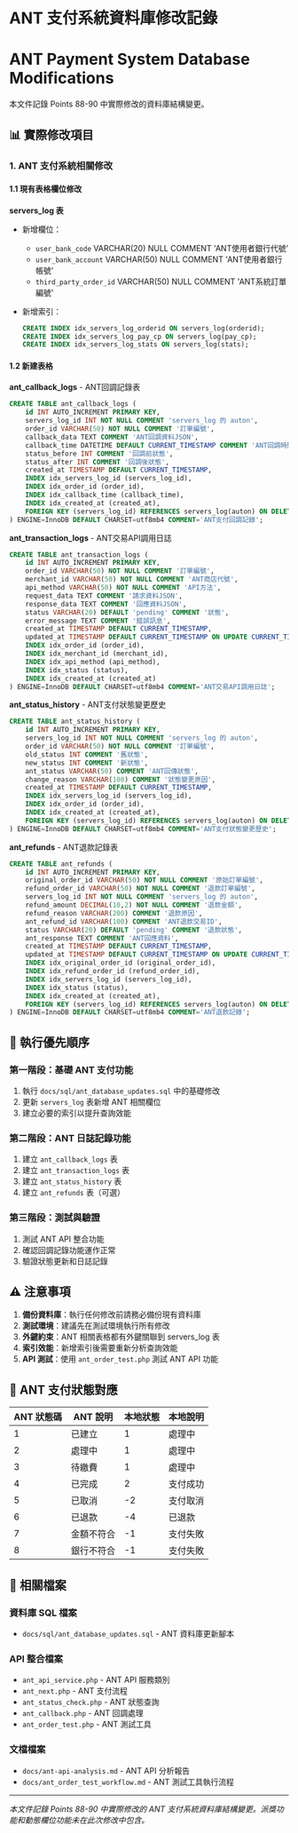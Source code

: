 # ANT 支付系統資料庫修改記錄
# ANT Payment System Database Modifications

本文件記錄 Points 88-90 中實際修改的資料庫結構變更。

## 📊 實際修改項目

### 1. ANT 支付系統相關修改

#### 1.1 現有表格欄位修改

**servers_log 表**
- 新增欄位：
  - `user_bank_code` VARCHAR(20) NULL COMMENT 'ANT使用者銀行代號'
  - `user_bank_account` VARCHAR(50) NULL COMMENT 'ANT使用者銀行帳號'
  - `third_party_order_id` VARCHAR(50) NULL COMMENT 'ANT系統訂單編號'

- 新增索引：
  ```sql
  CREATE INDEX idx_servers_log_orderid ON servers_log(orderid);
  CREATE INDEX idx_servers_log_pay_cp ON servers_log(pay_cp);
  CREATE INDEX idx_servers_log_stats ON servers_log(stats);
  ```

#### 1.2 新建表格

**ant_callback_logs** - ANT回調記錄表
```sql
CREATE TABLE ant_callback_logs (
    id INT AUTO_INCREMENT PRIMARY KEY,
    servers_log_id INT NOT NULL COMMENT 'servers_log 的 auton',
    order_id VARCHAR(50) NOT NULL COMMENT '訂單編號',
    callback_data TEXT COMMENT 'ANT回調資料JSON',
    callback_time DATETIME DEFAULT CURRENT_TIMESTAMP COMMENT 'ANT回調時間',
    status_before INT COMMENT '回調前狀態',
    status_after INT COMMENT '回調後狀態',
    created_at TIMESTAMP DEFAULT CURRENT_TIMESTAMP,
    INDEX idx_servers_log_id (servers_log_id),
    INDEX idx_order_id (order_id),
    INDEX idx_callback_time (callback_time),
    INDEX idx_created_at (created_at),
    FOREIGN KEY (servers_log_id) REFERENCES servers_log(auton) ON DELETE CASCADE
) ENGINE=InnoDB DEFAULT CHARSET=utf8mb4 COMMENT='ANT支付回調記錄';
```

**ant_transaction_logs** - ANT交易API調用日誌
```sql
CREATE TABLE ant_transaction_logs (
    id INT AUTO_INCREMENT PRIMARY KEY,
    order_id VARCHAR(50) NOT NULL COMMENT '訂單編號',
    merchant_id VARCHAR(50) NOT NULL COMMENT 'ANT商店代號',
    api_method VARCHAR(50) NOT NULL COMMENT 'API方法',
    request_data TEXT COMMENT '請求資料JSON',
    response_data TEXT COMMENT '回應資料JSON',
    status VARCHAR(20) DEFAULT 'pending' COMMENT '狀態',
    error_message TEXT COMMENT '錯誤訊息',
    created_at TIMESTAMP DEFAULT CURRENT_TIMESTAMP,
    updated_at TIMESTAMP DEFAULT CURRENT_TIMESTAMP ON UPDATE CURRENT_TIMESTAMP,
    INDEX idx_order_id (order_id),
    INDEX idx_merchant_id (merchant_id),
    INDEX idx_api_method (api_method),
    INDEX idx_status (status),
    INDEX idx_created_at (created_at)
) ENGINE=InnoDB DEFAULT CHARSET=utf8mb4 COMMENT='ANT交易API調用日誌';
```

**ant_status_history** - ANT支付狀態變更歷史
```sql
CREATE TABLE ant_status_history (
    id INT AUTO_INCREMENT PRIMARY KEY,
    servers_log_id INT NOT NULL COMMENT 'servers_log 的 auton',
    order_id VARCHAR(50) NOT NULL COMMENT '訂單編號',
    old_status INT COMMENT '舊狀態',
    new_status INT COMMENT '新狀態',
    ant_status VARCHAR(50) COMMENT 'ANT回傳狀態',
    change_reason VARCHAR(100) COMMENT '狀態變更原因',
    created_at TIMESTAMP DEFAULT CURRENT_TIMESTAMP,
    INDEX idx_servers_log_id (servers_log_id),
    INDEX idx_order_id (order_id),
    INDEX idx_created_at (created_at),
    FOREIGN KEY (servers_log_id) REFERENCES servers_log(auton) ON DELETE CASCADE
) ENGINE=InnoDB DEFAULT CHARSET=utf8mb4 COMMENT='ANT支付狀態變更歷史';
```

**ant_refunds** - ANT退款記錄表
```sql
CREATE TABLE ant_refunds (
    id INT AUTO_INCREMENT PRIMARY KEY,
    original_order_id VARCHAR(50) NOT NULL COMMENT '原始訂單編號',
    refund_order_id VARCHAR(50) NOT NULL COMMENT '退款訂單編號',
    servers_log_id INT NOT NULL COMMENT 'servers_log 的 auton',
    refund_amount DECIMAL(10,2) NOT NULL COMMENT '退款金額',
    refund_reason VARCHAR(200) COMMENT '退款原因',
    ant_refund_id VARCHAR(100) COMMENT 'ANT退款交易ID',
    status VARCHAR(20) DEFAULT 'pending' COMMENT '退款狀態',
    ant_response TEXT COMMENT 'ANT回應資料',
    created_at TIMESTAMP DEFAULT CURRENT_TIMESTAMP,
    updated_at TIMESTAMP DEFAULT CURRENT_TIMESTAMP ON UPDATE CURRENT_TIMESTAMP,
    INDEX idx_original_order_id (original_order_id),
    INDEX idx_refund_order_id (refund_order_id),
    INDEX idx_servers_log_id (servers_log_id),
    INDEX idx_status (status),
    INDEX idx_created_at (created_at),
    FOREIGN KEY (servers_log_id) REFERENCES servers_log(auton) ON DELETE CASCADE
) ENGINE=InnoDB DEFAULT CHARSET=utf8mb4 COMMENT='ANT退款記錄';
```

## 🔧 執行優先順序

### 第一階段：基礎 ANT 支付功能
1. 執行 `docs/sql/ant_database_updates.sql` 中的基礎修改
2. 更新 `servers_log` 表新增 ANT 相關欄位
3. 建立必要的索引以提升查詢效能

### 第二階段：ANT 日誌記錄功能
1. 建立 `ant_callback_logs` 表
2. 建立 `ant_transaction_logs` 表
3. 建立 `ant_status_history` 表
4. 建立 `ant_refunds` 表（可選）

### 第三階段：測試與驗證
1. 測試 ANT API 整合功能
2. 確認回調記錄功能運作正常
3. 驗證狀態更新和日誌記錄

## ⚠️ 注意事項

1. **備份資料庫**：執行任何修改前請務必備份現有資料庫
2. **測試環境**：建議先在測試環境執行所有修改
3. **外鍵約束**：ANT 相關表格都有外鍵關聯到 servers_log 表
4. **索引效能**：新增索引後需要重新分析查詢效能
5. **API 測試**：使用 `ant_order_test.php` 測試 ANT API 功能

## 📝 ANT 支付狀態對應

| ANT 狀態碼 | ANT 說明 | 本地狀態 | 本地說明 |
|-----------|----------|---------|----------|
| 1 | 已建立 | 1 | 處理中 |
| 2 | 處理中 | 1 | 處理中 |
| 3 | 待繳費 | 1 | 處理中 |
| 4 | 已完成 | 2 | 支付成功 |
| 5 | 已取消 | -2 | 支付取消 |
| 6 | 已退款 | -4 | 已退款 |
| 7 | 金額不符合 | -1 | 支付失敗 |
| 8 | 銀行不符合 | -1 | 支付失敗 |

## 🎯 相關檔案

### 資料庫 SQL 檔案
- `docs/sql/ant_database_updates.sql` - ANT 資料庫更新腳本

### API 整合檔案
- `ant_api_service.php` - ANT API 服務類別
- `ant_next.php` - ANT 支付流程
- `ant_status_check.php` - ANT 狀態查詢
- `ant_callback.php` - ANT 回調處理
- `ant_order_test.php` - ANT 測試工具

### 文檔檔案
- `docs/ant-api-analysis.md` - ANT API 分析報告
- `docs/ant_order_test_workflow.md` - ANT 測試工具執行流程

---

*本文件記錄 Points 88-90 中實際修改的 ANT 支付系統資料庫結構變更。派獎功能和動態欄位功能未在此次修改中包含。*